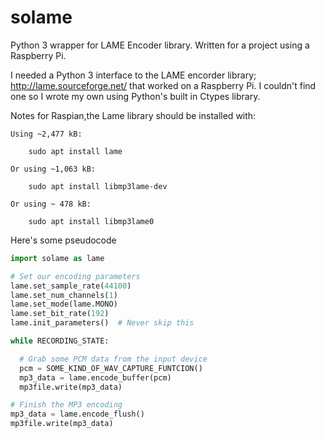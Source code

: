 # solame

Python 3 wrapper for LAME Encoder library.  Written for a project using a Raspberry Pi.

I needed a Python 3 interface to the LAME encorder library; http://lame.sourceforge.net/ that worked on a Raspberry Pi.  I couldn't find one so I wrote my own using Python's built in Ctypes library.

Notes for Raspian,the Lame library should be installed with: 

    Using ~2,477 kB:

        sudo apt install lame 
        
    Or using ~1,063 kB:

        sudo apt install libmp3lame-dev

    Or using ~ 478 kB:

        sudo apt install libmp3lame0


Here's some pseudocode 

```Python
import solame as lame

# Set our encoding parameters
lame.set_sample_rate(44100)
lame.set_num_channels(1)
lame.set_mode(lame.MONO)
lame.set_bit_rate(192)
lame.init_parameters()  # Never skip this

while RECORDING_STATE:

  # Grab some PCM data from the input device
  pcm = SOME_KIND_OF_WAV_CAPTURE_FUNTCION()
  mp3_data = lame.encode_buffer(pcm)
  mp3file.write(mp3_data)

# Finish the MP3 encoding
mp3_data = lame.encode_flush()
mp3file.write(mp3_data)
 
```
